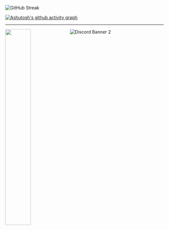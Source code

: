 ![GitHub Streak](http://github-readme-streak-stats.herokuapp.com?user=NexusDivide&theme=dark&card_width=1080&background=35%2C000000%2C8C65A450&ring=8380EBD3&fire=D0E7EB&currStreakNum=D0EBEB&currStreakLabel=9D90FFD5&border=EBEBEB51)

[![Ashutosh's github activity graph](https://github-readme-activity-graph.cyclic.app/graph?username=NexusDivide&theme=react&height=300&line=8380EBD3&point=D0E7EB)](https://github.com/ashutosh00710/github-readme-activity-graph)

---

<p>
  <a href="https://discordapp.com/users/1038878926363177103"><img width="40%" align="top" src="https://discord.c99.nl/widget/theme-1/1038878926363177103.png"/></a>
  <img src="https://discordapp.com/api/guilds/1058408688727117896/widget.png?style=banner2" alt="Discord Banner 2" allowtransparency="true" />
</p>

</div>

